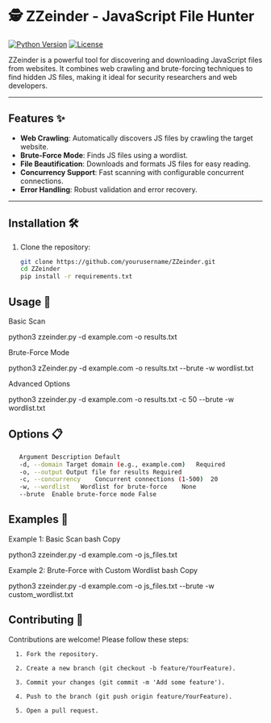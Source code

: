# 🕵️ ZZeinder - JavaScript File Hunter

[![Python Version](https://img.shields.io/badge/python-3.11%2B-blue)](https://www.python.org/)
[![License](https://img.shields.io/badge/license-MIT-green)](LICENSE)

ZZeinder is a powerful tool for discovering and downloading JavaScript files from websites. It combines web crawling and brute-forcing techniques to find hidden JS files, making it ideal for security researchers and web developers.

---

## Features ✨
- **Web Crawling**: Automatically discovers JS files by crawling the target website.
- **Brute-Force Mode**: Finds JS files using a wordlist.
- **File Beautification**: Downloads and formats JS files for easy reading.
- **Concurrency Support**: Fast scanning with configurable concurrent connections.
- **Error Handling**: Robust validation and error recovery.

---

## Installation 🛠️

1. Clone the repository:
   ```bash
   git clone https://github.com/yourusername/ZZeinder.git
   cd ZZeinder  
   pip install -r requirements.txt
   ```

## Usage 🚀
   Basic Scan
      
   python3 zzeinder.py -d example.com -o results.txt
   
   Brute-Force Mode
   
   python3 zZeinder.py -d example.com -o results.txt --brute -w wordlist.txt
   
   Advanced Options
   
   python3 zzeinder.py -d example.com -o results.txt -c 50 --brute -w wordlist.txt

## Options 📋
```bash
   Argument	Description	Default
   -d, --domain	Target domain (e.g., example.com)	Required
   -o, --output	Output file for results	Required
   -c, --concurrency	Concurrent connections (1-500)	20
   -w, --wordlist	Wordlist for brute-force	None
   --brute	Enable brute-force mode	False
```

## Examples 🧪
   Example 1: Basic Scan
   bash
   Copy
   
   python3 zzeinder.py -d example.com -o js_files.txt
   
   Example 2: Brute-Force with Custom Wordlist
   bash
   Copy
   
   python3 zzeinder.py -d example.com -o js_files.txt --brute -w custom_wordlist.txt
   
## Contributing 🤝
   
   Contributions are welcome! Please follow these steps:
   
      1. Fork the repository.
   
      2. Create a new branch (git checkout -b feature/YourFeature).
   
      3. Commit your changes (git commit -m 'Add some feature').
   
      4. Push to the branch (git push origin feature/YourFeature).
   
      5. Open a pull request.
   
